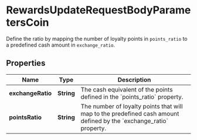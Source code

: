 

# RewardsUpdateRequestBodyParametersCoin

Define the ratio by mapping the number of loyalty points in `points_ratio` to a predefined cash amount in `exchange_ratio`.

## Properties

| Name | Type | Description |
|------------ | ------------- | ------------- |
|**exchangeRatio** | **String** | The cash equivalent of the points defined in the &#x60;points_ratio&#x60; property. |
|**pointsRatio** | **String** | The number of loyalty points that will map to the predefined cash amount defined by the &#x60;exchange_ratio&#x60; property. |



